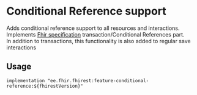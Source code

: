 # Conditional Reference support
Adds conditional reference support to all resources and interactions.  
Implements [Fhir specification](https://www.hl7.org/fhir/http.html#transaction) transaction/Conditional References part.  
In addition to transactions, this functionality is also added to regular save interactions

## Usage
```
implementation "ee.fhir.fhirest:feature-conditional-reference:${fhirestVersion}"
```

